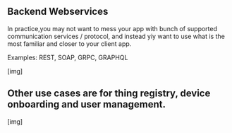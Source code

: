 ## Backend Webservices

In practice,you may not want to mess your app with bunch of supported communication services / protocol, and instead yiy want to use what is the most familiar and closer to your client app.

Examples: REST, SOAP, GRPC, GRAPHQL

[img]

## Other use cases are for thing registry, device onboarding and user management.

[img]
